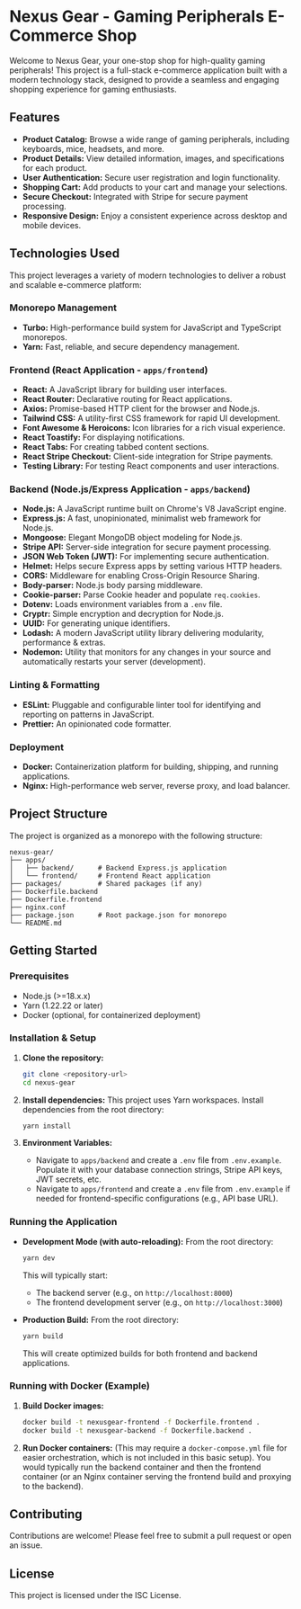 # Nexus Gear - Gaming Peripherals E-Commerce Shop
 
Welcome to Nexus Gear, your one-stop shop for high-quality gaming peripherals! This project is a full-stack e-commerce application built with a modern technology stack, designed to provide a seamless and engaging shopping experience for gaming enthusiasts.

## Features

*   **Product Catalog:** Browse a wide range of gaming peripherals, including keyboards, mice, headsets, and more.
*   **Product Details:** View detailed information, images, and specifications for each product.
*   **User Authentication:** Secure user registration and login functionality.
*   **Shopping Cart:** Add products to your cart and manage your selections.
*   **Secure Checkout:** Integrated with Stripe for secure payment processing.
*   **Responsive Design:** Enjoy a consistent experience across desktop and mobile devices.

## Technologies Used

This project leverages a variety of modern technologies to deliver a robust and scalable e-commerce platform:

### Monorepo Management
*   **Turbo:** High-performance build system for JavaScript and TypeScript monorepos.
*   **Yarn:** Fast, reliable, and secure dependency management.

### Frontend (React Application - `apps/frontend`)
*   **React:** A JavaScript library for building user interfaces.
*   **React Router:** Declarative routing for React applications.
*   **Axios:** Promise-based HTTP client for the browser and Node.js.
*   **Tailwind CSS:** A utility-first CSS framework for rapid UI development.
*   **Font Awesome & Heroicons:** Icon libraries for a rich visual experience.
*   **React Toastify:** For displaying notifications.
*   **React Tabs:** For creating tabbed content sections.
*   **React Stripe Checkout:** Client-side integration for Stripe payments.
*   **Testing Library:** For testing React components and user interactions.

### Backend (Node.js/Express Application - `apps/backend`)
*   **Node.js:** A JavaScript runtime built on Chrome's V8 JavaScript engine.
*   **Express.js:** A fast, unopinionated, minimalist web framework for Node.js.
*   **Mongoose:** Elegant MongoDB object modeling for Node.js.
*   **Stripe API:** Server-side integration for secure payment processing.
*   **JSON Web Token (JWT):** For implementing secure authentication.
*   **Helmet:** Helps secure Express apps by setting various HTTP headers.
*   **CORS:** Middleware for enabling Cross-Origin Resource Sharing.
*   **Body-parser:** Node.js body parsing middleware.
*   **Cookie-parser:** Parse Cookie header and populate `req.cookies`.
*   **Dotenv:** Loads environment variables from a `.env` file.
*   **Cryptr:** Simple encryption and decryption for Node.js.
*   **UUID:** For generating unique identifiers.
*   **Lodash:** A modern JavaScript utility library delivering modularity, performance & extras.
*   **Nodemon:** Utility that monitors for any changes in your source and automatically restarts your server (development).

### Linting & Formatting
*   **ESLint:** Pluggable and configurable linter tool for identifying and reporting on patterns in JavaScript.
*   **Prettier:** An opinionated code formatter.

### Deployment
*   **Docker:** Containerization platform for building, shipping, and running applications.
*   **Nginx:** High-performance web server, reverse proxy, and load balancer.

## Project Structure

The project is organized as a monorepo with the following structure:

```
nexus-gear/
├── apps/
│   ├── backend/      # Backend Express.js application
│   └── frontend/     # Frontend React application
├── packages/         # Shared packages (if any)
├── Dockerfile.backend
├── Dockerfile.frontend
├── nginx.conf
├── package.json      # Root package.json for monorepo
└── README.md
```

## Getting Started

### Prerequisites

*   Node.js (>=18.x.x)
*   Yarn (1.22.22 or later)
*   Docker (optional, for containerized deployment)

### Installation & Setup

1.  **Clone the repository:**
    ```bash
    git clone <repository-url>
    cd nexus-gear
    ```

2.  **Install dependencies:**
    This project uses Yarn workspaces. Install dependencies from the root directory:
    ```bash
    yarn install
    ```

3.  **Environment Variables:**
    *   Navigate to `apps/backend` and create a `.env` file from `.env.example`. Populate it with your database connection strings, Stripe API keys, JWT secrets, etc.
    *   Navigate to `apps/frontend` and create a `.env` file from `.env.example` if needed for frontend-specific configurations (e.g., API base URL).

### Running the Application

*   **Development Mode (with auto-reloading):**
    From the root directory:
    ```bash
    yarn dev
    ```
    This will typically start:
    *   The backend server (e.g., on `http://localhost:8000`)
    *   The frontend development server (e.g., on `http://localhost:3000`)

*   **Production Build:**
    From the root directory:
    ```bash
    yarn build
    ```
    This will create optimized builds for both frontend and backend applications.

### Running with Docker (Example)

1.  **Build Docker images:**
    ```bash
    docker build -t nexusgear-frontend -f Dockerfile.frontend .
    docker build -t nexusgear-backend -f Dockerfile.backend .
    ```

2.  **Run Docker containers:**
    (This may require a `docker-compose.yml` file for easier orchestration, which is not included in this basic setup). You would typically run the backend container and then the frontend container (or an Nginx container serving the frontend build and proxying to the backend).

## Contributing

Contributions are welcome! Please feel free to submit a pull request or open an issue.

## License

This project is licensed under the ISC License.
